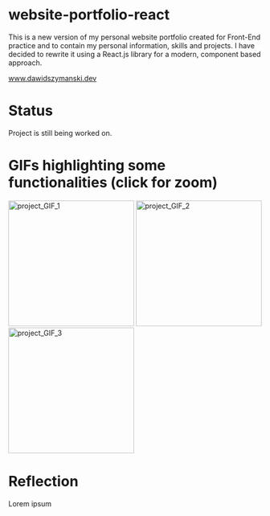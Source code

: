 # website-portfolio-react
This is a new version of my personal website portfolio created for Front-End practice and to contain my personal information, skills and projects. I have decided to rewrite it using a React.js library for a modern, component based approach.

<a href="https://www.dawidszymanski.dev" target="_blank">www.dawidszymanski.dev</a>

# Status
Project is still being worked on.

# GIFs highlighting some functionalities (click for zoom)
<img src="https://github.com/szymanskidawid/website-portfolio-react/assets/17786383/9aa294bc-d80d-4569-887b-eadab21a5d31" alt="project_GIF_1" width="250">
<img src="https://github.com/szymanskidawid/website-portfolio-react/assets/17786383/5eb2f749-648a-4f5b-86ee-96ba89b419fc" alt="project_GIF_2" width="250">
<img src="https://github.com/szymanskidawid/WebsitePortfolio/assets/17786383/af07ba8e-6407-4547-bee4-461764af2278" alt="project_GIF_3" width="250">

# Reflection

Lorem ipsum

